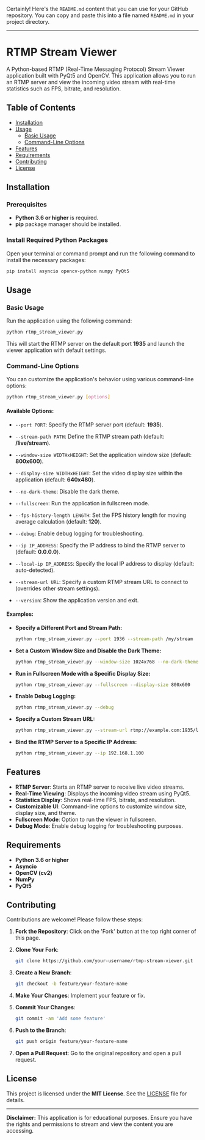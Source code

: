 Certainly! Here's the `README.md` content that you can use for your GitHub repository. You can copy and paste this into a file named `README.md` in your project directory.

---

# RTMP Stream Viewer

A Python-based RTMP (Real-Time Messaging Protocol) Stream Viewer application built with PyQt5 and OpenCV. This application allows you to run an RTMP server and view the incoming video stream with real-time statistics such as FPS, bitrate, and resolution.

## Table of Contents

- [Installation](#installation)
- [Usage](#usage)
  - [Basic Usage](#basic-usage)
  - [Command-Line Options](#command-line-options)
- [Features](#features)
- [Requirements](#requirements)
- [Contributing](#contributing)
- [License](#license)

## Installation

### Prerequisites

- **Python 3.6 or higher** is required.
- **pip** package manager should be installed.

### Install Required Python Packages

Open your terminal or command prompt and run the following command to install the necessary packages:

```bash
pip install asyncio opencv-python numpy PyQt5
```

## Usage

### Basic Usage

Run the application using the following command:

```bash
python rtmp_stream_viewer.py
```

This will start the RTMP server on the default port **1935** and launch the viewer application with default settings.

### Command-Line Options

You can customize the application's behavior using various command-line options:

```bash
python rtmp_stream_viewer.py [options]
```

#### Available Options:

- `--port PORT`: Specify the RTMP server port (default: **1935**).

- `--stream-path PATH`: Define the RTMP stream path (default: **/live/stream**).

- `--window-size WIDTHxHEIGHT`: Set the application window size (default: **800x600**).

- `--display-size WIDTHxHEIGHT`: Set the video display size within the application (default: **640x480**).

- `--no-dark-theme`: Disable the dark theme.

- `--fullscreen`: Run the application in fullscreen mode.

- `--fps-history-length LENGTH`: Set the FPS history length for moving average calculation (default: **120**).

- `--debug`: Enable debug logging for troubleshooting.

- `--ip IP_ADDRESS`: Specify the IP address to bind the RTMP server to (default: **0.0.0.0**).

- `--local-ip IP_ADDRESS`: Specify the local IP address to display (default: auto-detected).

- `--stream-url URL`: Specify a custom RTMP stream URL to connect to (overrides other stream settings).

- `--version`: Show the application version and exit.

#### Examples:

- **Specify a Different Port and Stream Path:**

  ```bash
  python rtmp_stream_viewer.py --port 1936 --stream-path /my/stream
  ```

- **Set a Custom Window Size and Disable the Dark Theme:**

  ```bash
  python rtmp_stream_viewer.py --window-size 1024x768 --no-dark-theme
  ```

- **Run in Fullscreen Mode with a Specific Display Size:**

  ```bash
  python rtmp_stream_viewer.py --fullscreen --display-size 800x600
  ```

- **Enable Debug Logging:**

  ```bash
  python rtmp_stream_viewer.py --debug
  ```

- **Specify a Custom Stream URL:**

  ```bash
  python rtmp_stream_viewer.py --stream-url rtmp://example.com:1935/live/stream
  ```

- **Bind the RTMP Server to a Specific IP Address:**

  ```bash
  python rtmp_stream_viewer.py --ip 192.168.1.100
  ```

## Features

- **RTMP Server**: Starts an RTMP server to receive live video streams.
- **Real-Time Viewing**: Displays the incoming video stream using PyQt5.
- **Statistics Display**: Shows real-time FPS, bitrate, and resolution.
- **Customizable UI**: Command-line options to customize window size, display size, and theme.
- **Fullscreen Mode**: Option to run the viewer in fullscreen.
- **Debug Mode**: Enable debug logging for troubleshooting purposes.

## Requirements

- **Python 3.6 or higher**
- **Asyncio**
- **OpenCV (cv2)**
- **NumPy**
- **PyQt5**

## Contributing

Contributions are welcome! Please follow these steps:

1. **Fork the Repository**: Click on the 'Fork' button at the top right corner of this page.
2. **Clone Your Fork**:

   ```bash
   git clone https://github.com/your-username/rtmp-stream-viewer.git
   ```

3. **Create a New Branch**:

   ```bash
   git checkout -b feature/your-feature-name
   ```

4. **Make Your Changes**: Implement your feature or fix.
5. **Commit Your Changes**:

   ```bash
   git commit -am 'Add some feature'
   ```

6. **Push to the Branch**:

   ```bash
   git push origin feature/your-feature-name
   ```

7. **Open a Pull Request**: Go to the original repository and open a pull request.

## License

This project is licensed under the **MIT License**. See the [LICENSE](LICENSE) file for details.

---

**Disclaimer:** This application is for educational purposes. Ensure you have the rights and permissions to stream and view the content you are accessing.